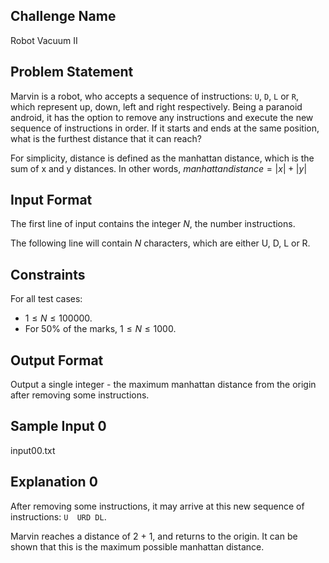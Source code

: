 ## Challenge Name

Robot Vacuum II

## Problem Statement

Marvin is a robot, who accepts a sequence of instructions: `U`, `D`, `L` or `R`, which represent up, down, left and right respectively. Being a paranoid android, it has the option to remove any instructions and execute the new sequence of instructions in order. If it starts and ends at the same position, what is the furthest distance that it can reach?

For simplicity, distance is defined as the manhattan distance, which is the sum of x and y distances. In other words, $manhattan distance = |x| + |y|$


## Input Format

The first line of input contains the integer $N$, the number instructions.

The following line will contain $N$ characters, which are either U, D, L or R.

## Constraints

For all test cases:

- $1 \le N \le 100000$.
- For 50% of the marks, $1 \le N \le 1000$.

## Output Format

Output a single integer - the maximum manhattan distance from the origin after removing some instructions.

## Sample Input 0

input00.txt

## Explanation 0

After removing some instructions, it may arrive at this new sequence of instructions: `U  URD DL`.

Marvin reaches a distance of 2 + 1, and returns to the origin. It can be shown that this is the maximum possible manhattan distance.